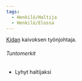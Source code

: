 ```yaml
---
tags:
  - Henkilö/Haltija
  - Henkilö/Elossa
---
```

[Kidan](Kita.md) kaivoksen työnjohtaja. 

###### Tuntomerkit
- Lyhyt haltijaksi